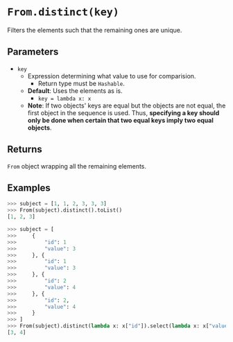 `From.distinct(key)`
====================

Filters the elements such that the remaining ones are unique.

Parameters
----------

- `key`
    - Expression determining what value to use for comparision. 
        - Return type must be `Hashable`.
    - __Default__: Uses the elements as is.
        - `key = lambda x: x`
    - __Note__: If two objects' keys are equal but the objects are not equal, the first object in the sequence is used. Thus, __specifying a key should only be done when certain that two equal keys imply two equal objects__.

Returns
-------

`From` object wrapping all the remaining elements.

Examples
--------

```python
>>> subject = [1, 1, 2, 3, 3, 3]
>>> From(subject).distinct().toList()
[1, 2, 3]

>>> subject = [
>>>     {
>>>         "id": 1
>>>         "value": 3
>>>     }, {
>>>         "id": 1
>>>         "value": 3
>>>     }, {
>>>         "id": 2
>>>         "value": 4
>>>     }, {
>>>         "id": 2,
>>>         "value": 4
>>>     }
>>> ]
>>> From(subject).distinct(lambda x: x["id"]).select(lambda x: x["value"]).toList()
[3, 4]
```
